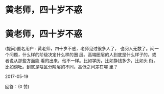 # 黄老师，四十岁不惑

# 黄老师，四十岁不惑

(提问)匿名用户 : 黄老师，四十岁不惑，老师见过很多人了， 也阅人无数了。问一个问题，什么样的阶级决定什么样的圈 层。高端圈层的人到底是什么样子的，或者说从那些方面能 看的出来，他不一样。比如学历，比如挣钱多少，比如头 衔，比如谈吐。到底是啥区分阶层的不同，高低之间差在哪 里？

2017-05-19

回答：(0 赞)